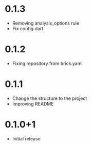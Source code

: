 # 0.1.3

- Removing analysis_options rule
- Fix config.dart


# 0.1.2

- Fixing repository from brick.yaml

# 0.1.1

- Change the structure to the project
- Improving README

# 0.1.0+1

- Initial release
